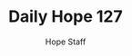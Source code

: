 ---
image: /assets/img/daily-hope-default-artwork.png
title: Daily Hope 127
number: 127
categories:
  - Daily Hope
author: Hope Staff
notes: Daily Hope 127
embed: >-
  EMBED_GOES_HERE
---